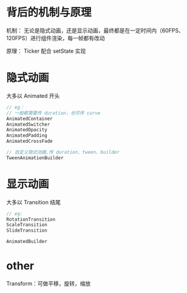 # 背后的机制与原理 
机制：
无论是隐式动画，还是显示动画，最终都是在一定时间内（60FPS、120FPS）进行组件渲染，每一帧都有改动

原理：
Ticker 配合 setState 实现
# 隐式动画
大多以 Animated 开头
```dart
// eg：
// 一般都需要传 duration，也可传 curve
AnimatedContainer 
AnimatedSwitcher
AnimatedOpacity
AnimatedPadding
AnimatedCrossFade

// 自定义隐式动画,传 duration、tween、builder
TweenAnimationBuilder
```
# 显示动画
大多以 Transition 结尾
```dart
// eg:
RotationTransition
ScaleTransition
SlideTransition

AnimatedBuilder
```
# other
Transform：可做平移，旋转，缩放